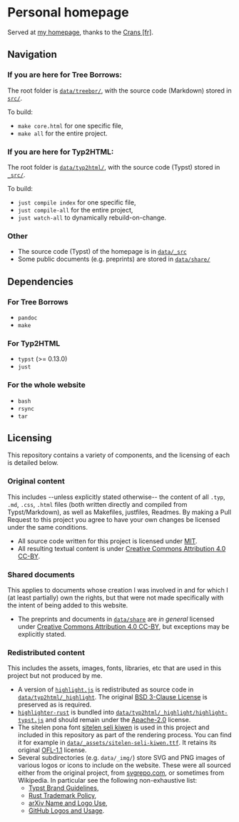 # Personal homepage

Served at [my homepage](https://perso.crans.org/vanille),
thanks to the [Crans [fr]](https://www.crans.org/).

## Navigation

### If you are here for **Tree Borrows**:

The root folder is
[`data/treebor/`](data/treebor),
with the source code (Markdown)
stored in [`src/`](data/treebor/src).

To build:
- `make core.html` for one specific file,
- `make all` for the entire project.


### If you are here for **Typ2HTML**:

The root folder is
[`data/typ2html/`](data/typ2html),
with the source code (Typst)
stored in [`_src/`](data/typ2html/_src).

To build:
- `just compile index` for one specific file,
- `just compile-all` for the entire project,
- `just watch-all` to dynamically rebuild-on-change.

### Other

- The source code (Typst) of the homepage is in
  [`data/_src`](data/_src)
- Some public documents (e.g. preprints) are stored in
  [`data/share/`](data/share)

## Dependencies

### For **Tree Borrows**

- `pandoc`
- `make`

### For **Typ2HTML**

- `typst` (>= 0.13.0)
- `just`

### For the whole website

- `bash`
- `rsync`
- `tar`


## Licensing

This repository contains a variety of components, and the licensing of each is
detailed below.

### Original content

This includes --unless explicitly stated otherwise--
the content of all `.typ`, `.md`, `.css`,
`.html` files (both written directly and compiled from Typst/Markdown),
as well as Makefiles, justfiles, Readmes.
By making a Pull Request to this project you agree to have your own changes
be licensed under the same conditions.

- All source code written for this project is licensed under
  [MIT](https://opensource.org/license/mit).
- All resulting textual content is under
  [Creative Commons Attribution 4.0 CC-BY]().


### Shared documents

This applies to documents whose creation I was involved in
and for which I (at least partially) own the rights,
but that were not made specifically with the intent
of being added to this website.

- The preprints and documents in
  [`data/share`](data/share) are *in general* licensed under
  [Creative Commons Attribution 4.0 CC-BY](),
  but exceptions may be explicitly stated.


### Redistributed content

This includes the assets, images, fonts, libraries, etc that are used in this
project but not produced by me.

- A version of [`highlight.js`]() is redistributed as source code in
  [`data/typ2html/_highlight`](data/typ2html/_highlight).
  The original [BSD 3-Clause License](https://opensource.org/license/bsd-3-clause)
  is preserved as is required.
- [`highlighter-rust`]() is bundled into
  [`data/typ2html/_highlight/highlight-typst.js`](data/typ2html/_highlight/highlight-typst.js)
  and should remain under the [Apache-2.0]() license.
- The sitelen pona font
  [sitelen seli kiwen](https://github.com/kreativekorp/sitelen-seli-kiwen?tab=OFL-1.1-1-ov-file#readme)
  is used in this project and included in this repository as part of the rendering
  process.
  You can find it for example in
  [`data/_assets/sitelen-seli-kiwen.ttf`](data/_assets/sitelen-seli-kiwen.ttf).
  It retains its original [OFL-1.1]() license.
- Several subdirectories (e.g. `data/_img/`)
  store SVG and PNG images of various logos or icons to include on the website.
  These were all sourced either from the original project,
  from [svgrepo.com](https://www.svgrepo.com/), or sometimes from Wikipedia.
  In particular see the following non-exhaustive list:
  - [Typst Brand Guidelines](https://typst.app/legal/brand/),
  - [Rust Trademark Policy](https://rustfoundation.org/policy/rust-trademark-policy/),
  - [arXiv Name and Logo Use](https://info.arxiv.org/brand/brand-guidelines.html),
  - [GitHub Logos and Usage](https://github.com/logos).

